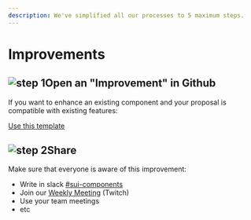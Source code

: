 ```yaml
---
description: We've simplified all our processes to 5 maximum steps.
---
```


# Improvements

## <img src="https://raw.githubusercontent.com/turolopezsanabria/design-systems-playbook/master/ASSETS/Badge-Counter-1.png" alt="step 1" data-size="line">Open an "Improvement" in Github

If you want to enhance an existing component and your proposal is compatible with existing features:

[Use this template](https://github.com/SUI-Components/sui-components/issues/new?assignees=\&labels=\&template=improve-and-existing-component.md)

## <img src="https://raw.githubusercontent.com/turolopezsanabria/design-systems-playbook/master/ASSETS/Badge-Counter-2.png" alt="step 2" data-size="line">Share

Make sure that everyone is aware of this improvement:

* Write in slack [#sui-components](https://adevinta.slack.com/archives/C018Q6WBJ85)
* Join our [Weekly Meeting](Weekly-streamings.md) (Twitch)
* Use your team meetings
* etc
